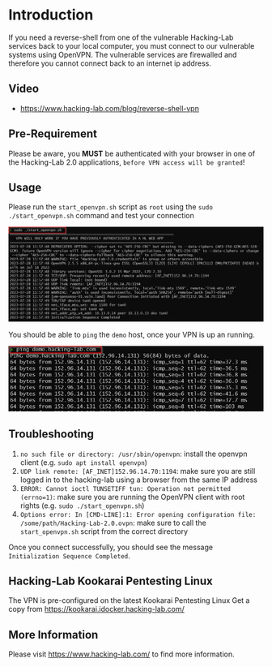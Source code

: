 # Introduction
If you need a reverse-shell from one of the vulnerable Hacking-Lab services back to your local computer, you must connect to our vulnerable systems using OpenVPN. The vulnerable services are firewalled and therefore you cannot connect back to an internet ip address.

## Video
* https://www.hacking-lab.com/blog/reverse-shell-vpn

## Pre-Requirement
Please be aware, you **MUST** be authenticated with your browser in one of the Hacking-Lab 2.0 applications, `before VPN access will be granted`!

## Usage
Please run the `start_openvpn.sh` script as `root` using the `sudo ./start_openvpn.sh` command and test your connection

![VPN](./img/vpn.png)

You should be able to `ping` the `demo` host, once your VPN is up an running. 

![demo](./img/demo.png)



## Troubleshooting

1. `no such file or directory: /usr/sbin/openvpn`: install the openvpn client (e.g. `sudo apt install openvpn`)
2. `UDP link remote: [AF_INET]152.96.14.70:1194`: make sure you are still logged in to the hacking-lab using a browser from the same IP address
3. `ERROR: Cannot ioctl TUNSETIFF tun: Operation not permitted (errno=1)`: make sure you are running the OpenVPN client with root rights (e.g. `sudo ./start_openvpn.sh`)
4. `Options error: In [CMD-LINE]:1: Error opening configuration file: /some/path/Hacking-Lab-2.0.ovpn`: make sure to call the `start_openvpn.sh` script from the correct directory

Once you connect successfully, you should see the message `Initialization Sequence Completed`.

## Hacking-Lab Kookarai Pentesting Linux
The VPN is pre-configured on the latest Kookarai Pentesting Linux
Get a copy from https://kookarai.idocker.hacking-lab.com/ 

## More Information
Please visit https://www.hacking-lab.com/ to find more information. 



